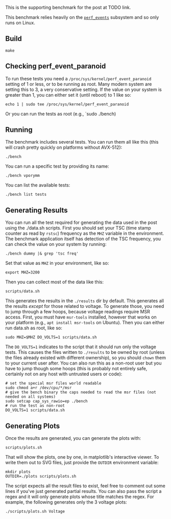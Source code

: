 This is the supporting benchmark for the post at TODO link.

This benchmark relies heavily on the [`perf_events`](http://man7.org/linux/man-pages/man2/perf_event_open.2.html) subsystem and so only runs on Linux.

## Build

    make

## Checking perf_event_paranoid

To run these tests you need a `/proc/sys/kernel/perf_event_paranoid` setting of 1 or less, or to be running as root. Many modern system are setting this to 3, a very conservative setting. If the value on your system is greater than 1, you can either set it (until reboot) to 1 like so:

    echo 1 | sudo tee /proc/sys/kernel/perf_event_paranoid

Or you can run the tests as root (e.g., `sudo ./bench)

## Running

The benchmark includes several tests. You can run them all like this (this will crash pretty quickly on platforms without AVX-512):

    ./bench

You can run a specific test by providing its name:

    ./bench vporymm

You can list the available tests:

    ./bench list tests


## Generating Results

You can run all the test required for generating the data used in the post using the ./data.sh scripts. First you should set your TSC (time stamp counter as read by `rstsc`) frequency as the `MHZ` variable in the environment. The benchmark application itself has detection of the TSC frequency, you can check the value on your system by running:

    ./bench dummy |& grep 'tsc freq'

Set that value as `MHZ` in your environment, like so:

    export MHZ=3200

Then you can collect most of the data like this:

    scripts/data.sh

This generates the results in the `./results` dir by default. This generates all the results _except_ for those related to voltage. To generate those, you need to jump through a few hoops, because voltage readings require MSR access. First, you must have `msr-tools` installed, however that works on your platform (e.g., `apt install msr-tools` on Ubuntu). Then you can either run data.sh as root, like so:

    sudo MHZ=$MHZ DO_VOLTS=1 scripts/data.sh

The `DO_VOLTS=1` indicates to the script that it should run only the voltage tests. This causes the files written to `./results` to be owned by root (unless the files already existed with different ownership), so you should `chown` them to your current user after. You can also run this as a non-root user but you have to jump though some hoops (this is probably not entirely safe, certainly not on any host with untrusted users or code):

~~~
# set the special msr files world readable
sudo chmod a+r /dev/cpu/*/msr
# give the bench binary the caps needed to read the msr files (not needed on all systems)
sudo setcap cap_sys_rawio=ep ./bench
# run the test as non-root
DO_VOLTS=1 scripts/data.sh
~~~

## Generating Plots

Once the results are generated, you can generate the plots with:

    scripts/plots.sh

That will show the plots, one by one, in matplotlib's interactive viewer. To write them out to SVG files, just provide the `OUTDIR` environment variable:

~~~
mkdir plots
OUTDIR=./plots scripts/plots.sh
~~~

The script expects all the result files to exist, feel free to comment out some lines if you've just generated partial results. You can also pass the script a regex and it will only generate plots whose title matches the regex. For example, the following generates only the 3 voltage plots:

    ./scripts/plots.sh Voltage






    

